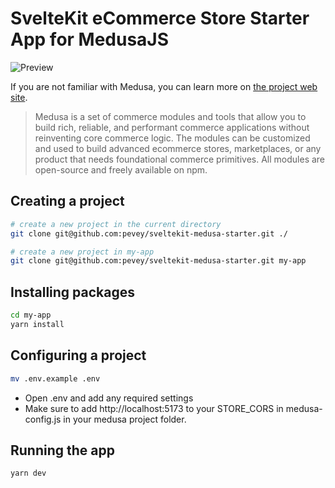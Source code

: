 # SvelteKit eCommerce Store Starter App for MedusaJS

![Preview](https://github.com/pevey/sveltekit-medusa-starter/assets/7490308/e2b4fa4e-eb31-4082-aba3-b1cc26044ca0)

If you are not familiar with Medusa, you can learn more on [the project web site](https://www.medusajs.com/).

> Medusa is a set of commerce modules and tools that allow you to build rich, reliable, and performant commerce applications without reinventing core commerce logic. The modules can be customized and used to build advanced ecommerce stores, marketplaces, or any product that needs foundational commerce primitives. All modules are open-source and freely available on npm.

## Creating a project

```bash
# create a new project in the current directory
git clone git@github.com:pevey/sveltekit-medusa-starter.git ./

# create a new project in my-app
git clone git@github.com:pevey/sveltekit-medusa-starter.git my-app
```

## Installing packages

```bash
cd my-app
yarn install
```

## Configuring a project

```bash
mv .env.example .env
```
- Open .env and add any required settings
- Make sure to add http://localhost:5173 to your STORE_CORS in medusa-config.js in your medusa project folder.

## Running the app

```bash
yarn dev
```
